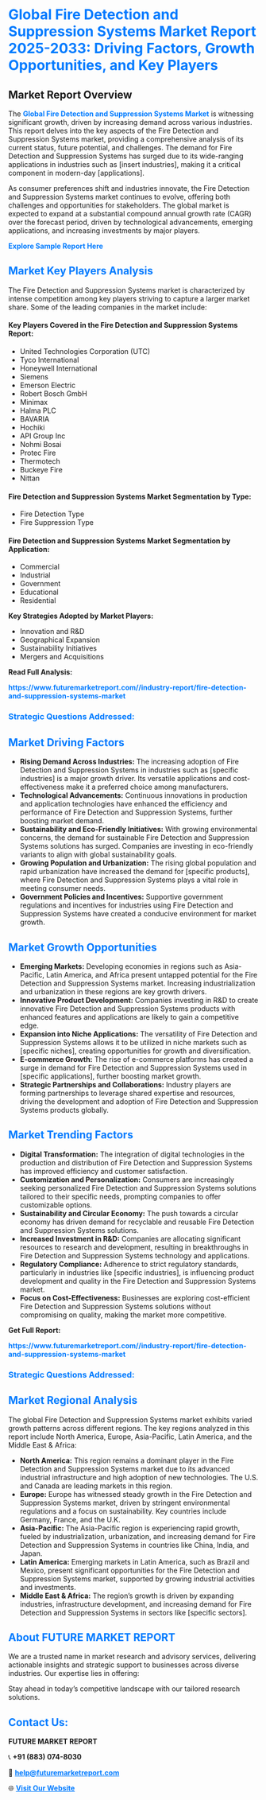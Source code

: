 <h1 style="color: #007BFF;">Global Fire Detection and Suppression Systems Market Report 2025-2033: Driving Factors, Growth Opportunities, and Key Players</h1>

<section id="overview">
<h2>Market Report Overview</h2>
<p>The <a href="https://www.futuremarketreport.com//industry-report/fire-detection-and-suppression-systems-market" style="color: #007BFF; text-decoration: none;"><strong>Global Fire Detection and Suppression Systems Market</strong></a> is witnessing significant growth, driven by increasing demand across various industries. This report delves into the key aspects of the Fire Detection and Suppression Systems market, providing a comprehensive analysis of its current status, future potential, and challenges. The demand for Fire Detection and Suppression Systems has surged due to its wide-ranging applications in industries such as [insert industries], making it a critical component in modern-day [applications].</p>
<p>As consumer preferences shift and industries innovate, the Fire Detection and Suppression Systems market continues to evolve, offering both challenges and opportunities for stakeholders. The global market is expected to expand at a substantial compound annual growth rate (CAGR) over the forecast period, driven by technological advancements, emerging applications, and increasing investments by major players.</p>
</section>

<section id="overview">
<p><a href="https://www.futuremarketreport.com//request-sample/reportId=51449" style="color: #007BFF; text-decoration: none;"><strong>Explore Sample Report Here</strong></a></p>
</section>

<section id="key-players">
<h2 style="color: #007BFF;">Market Key Players Analysis</h2>
<p>The Fire Detection and Suppression Systems market is characterized by intense competition among key players striving to capture a larger market share. Some of the leading companies in the market include:</p>
<h4>Key Players Covered in the Fire Detection and Suppression Systems Report:</h4>
<ul><li>United Technologies Corporation (UTC)</li><li>Tyco International</li><li>Honeywell International</li><li>Siemens</li><li>Emerson Electric</li><li>Robert Bosch GmbH</li><li>Minimax</li><li>Halma PLC</li><li>BAVARIA</li><li>Hochiki</li><li>API Group Inc</li><li>Nohmi Bosai</li><li>Protec Fire</li><li>Thermotech</li><li>Buckeye Fire</li><li>Nittan</li></ul>
<h4>Fire Detection and Suppression Systems Market Segmentation by Type:</h4>
<ul><li>Fire Detection Type</li><li>Fire Suppression Type</li></ul>

<h4>Fire Detection and Suppression Systems Market Segmentation by Application:</h4>
<ul><li>Commercial</li><li>Industrial</li><li>Government</li><li>Educational</li><li>Residential</li></ul>
<p><strong>Key Strategies Adopted by Market Players:</strong></p>
<ul>
<li>Innovation and R&D</li>
<li>Geographical Expansion</li>
<li>Sustainability Initiatives</li>
<li>Mergers and Acquisitions</li>
</ul>
</section>

<section>
<p><strong>Read Full Analysis: </strong></p><a href="https://www.futuremarketreport.com//industry-report/fire-detection-and-suppression-systems-market" style="color: #007BFF; text-decoration: none;"><strong>https://www.futuremarketreport.com//industry-report/fire-detection-and-suppression-systems-market</strong></a>
<h3 style="color: #007BFF;">Strategic Questions Addressed:</h3>
</section>

<section id="driving-factors">
<h2 style="color: #007BFF;">Market Driving Factors</h2>
<ul>
<li><strong>Rising Demand Across Industries:</strong> The increasing adoption of Fire Detection and Suppression Systems in industries such as [specific industries] is a major growth driver. Its versatile applications and cost-effectiveness make it a preferred choice among manufacturers.</li>
<li><strong>Technological Advancements:</strong> Continuous innovations in production and application technologies have enhanced the efficiency and performance of Fire Detection and Suppression Systems, further boosting market demand.</li>
<li><strong>Sustainability and Eco-Friendly Initiatives:</strong> With growing environmental concerns, the demand for sustainable Fire Detection and Suppression Systems solutions has surged. Companies are investing in eco-friendly variants to align with global sustainability goals.</li>
<li><strong>Growing Population and Urbanization:</strong> The rising global population and rapid urbanization have increased the demand for [specific products], where Fire Detection and Suppression Systems plays a vital role in meeting consumer needs.</li>
<li><strong>Government Policies and Incentives:</strong> Supportive government regulations and incentives for industries using Fire Detection and Suppression Systems have created a conducive environment for market growth.</li>
</ul>
</section>

<section id="growth-opportunities">
<h2 style="color: #007BFF;">Market Growth Opportunities</h2>
<ul>
<li><strong>Emerging Markets:</strong> Developing economies in regions such as Asia-Pacific, Latin America, and Africa present untapped potential for the Fire Detection and Suppression Systems market. Increasing industrialization and urbanization in these regions are key growth drivers.</li>
<li><strong>Innovative Product Development:</strong> Companies investing in R&D to create innovative Fire Detection and Suppression Systems products with enhanced features and applications are likely to gain a competitive edge.</li>
<li><strong>Expansion into Niche Applications:</strong> The versatility of Fire Detection and Suppression Systems allows it to be utilized in niche markets such as [specific niches], creating opportunities for growth and diversification.</li>
<li><strong>E-commerce Growth:</strong> The rise of e-commerce platforms has created a surge in demand for Fire Detection and Suppression Systems used in [specific applications], further boosting market growth.</li>
<li><strong>Strategic Partnerships and Collaborations:</strong> Industry players are forming partnerships to leverage shared expertise and resources, driving the development and adoption of Fire Detection and Suppression Systems products globally.</li>
</ul>
</section>

<section id="trending-factors">
<h2 style="color: #007BFF;">Market Trending Factors</h2>
<ul>
<li><strong>Digital Transformation:</strong> The integration of digital technologies in the production and distribution of Fire Detection and Suppression Systems has improved efficiency and customer satisfaction.</li>
<li><strong>Customization and Personalization:</strong> Consumers are increasingly seeking personalized Fire Detection and Suppression Systems solutions tailored to their specific needs, prompting companies to offer customizable options.</li>
<li><strong>Sustainability and Circular Economy:</strong> The push towards a circular economy has driven demand for recyclable and reusable Fire Detection and Suppression Systems solutions.</li>
<li><strong>Increased Investment in R&D:</strong> Companies are allocating significant resources to research and development, resulting in breakthroughs in Fire Detection and Suppression Systems technology and applications.</li>
<li><strong>Regulatory Compliance:</strong> Adherence to strict regulatory standards, particularly in industries like [specific industries], is influencing product development and quality in the Fire Detection and Suppression Systems market.</li>
<li><strong>Focus on Cost-Effectiveness:</strong> Businesses are exploring cost-efficient Fire Detection and Suppression Systems solutions without compromising on quality, making the market more competitive.</li>
</ul>
</section>

<section>
<p><strong>Get Full Report: </strong></p><a href="https://www.futuremarketreport.com//industry-report/fire-detection-and-suppression-systems-market" style="color: #007BFF; text-decoration: none;"><strong>https://www.futuremarketreport.com//industry-report/fire-detection-and-suppression-systems-market</strong></a>
<h3 style="color: #007BFF;">Strategic Questions Addressed:</h3>
</section>


<section id="regional-analysis">
<h2 style="color: #007BFF;">Market Regional Analysis</h2>
<p>The global Fire Detection and Suppression Systems market exhibits varied growth patterns across different regions. The key regions analyzed in this report include North America, Europe, Asia-Pacific, Latin America, and the Middle East & Africa:</p>
<ul>
<li><strong>North America:</strong> This region remains a dominant player in the Fire Detection and Suppression Systems market due to its advanced industrial infrastructure and high adoption of new technologies. The U.S. and Canada are leading markets in this region.</li>
<li><strong>Europe:</strong> Europe has witnessed steady growth in the Fire Detection and Suppression Systems market, driven by stringent environmental regulations and a focus on sustainability. Key countries include Germany, France, and the U.K.</li>
<li><strong>Asia-Pacific:</strong> The Asia-Pacific region is experiencing rapid growth, fueled by industrialization, urbanization, and increasing demand for Fire Detection and Suppression Systems in countries like China, India, and Japan.</li>
<li><strong>Latin America:</strong> Emerging markets in Latin America, such as Brazil and Mexico, present significant opportunities for the Fire Detection and Suppression Systems market, supported by growing industrial activities and investments.</li>
<li><strong>Middle East & Africa:</strong> The region’s growth is driven by expanding industries, infrastructure development, and increasing demand for Fire Detection and Suppression Systems in sectors like [specific sectors].</li>
</ul>
</section>

<footer>
<h2 style="color: #007BFF;">About FUTURE MARKET REPORT</h2>
<p>We are a trusted name in market research and advisory services, delivering actionable insights and strategic support to businesses across diverse industries. Our expertise lies in offering:</p>

<p>Stay ahead in today’s competitive landscape with our tailored research solutions.</p>

<h2 style="color: #007BFF;">Contact Us:</h2>
<p><strong>FUTURE MARKET REPORT</strong></p>
<p>📞 <strong>+91 (883) 074-8030</strong></p>
<p>📧 <strong><a href="mailto:help@futuremarketreport.com" style="color: #007BFF;">help@futuremarketreport.com</a></strong></p>
<p>🌐 <strong><a href="https://www.futuremarketreport.com/" style="color: #007BFF;">Visit Our Website</a></strong></p>
</footer>
